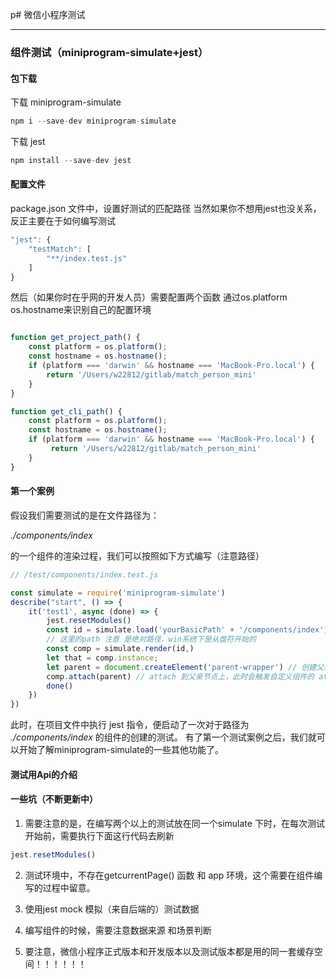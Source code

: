 p# 微信小程序测试
****
### 组件测试（miniprogram-simulate+jest）

#### 包下载

下载 miniprogram-simulate
```javascript
npm i --save-dev miniprogram-simulate
```
下载 jest 
```javascript
npm install --save-dev jest
```

#### 配置文件

package.json 文件中，设置好测试的匹配路径
当然如果你不想用jest也没关系，反正主要在于如何编写测试

```javascript
"jest": {
    "testMatch": [
        "**/index.test.js"
    ]
}
```

然后（如果你时在乎网的开发人员）需要配置两个函数
通过os.platform os.hostname来识别自己的配置环境

```javascript

function get_project_path() {
    const platform = os.platform();
    const hostname = os.hostname();
    if (platform === 'darwin' && hostname === 'MacBook-Pro.local') {
        return '/Users/w22812/gitlab/match_person_mini'
    }
}

function get_cli_path() {
    const platform = os.platform();
    const hostname = os.hostname();
    if (platform === 'darwin' && hostname === 'MacBook-Pro.local') {
         return '/Users/w22812/gitlab/match_person_mini'
    }
}

```


#### 第一个案例

假设我们需要测试的是在文件路径为：

*./components/index* 

的一个组件的渲染过程，我们可以按照如下方式编写（注意路径）

```javascript
// /test/components/index.test.js

const simulate = require('miniprogram-simulate')
describe("start", () => {
    it('test1', async (done) => {
        jest.resetModules()
        const id = simulate.load('yourBasicPath' + '/components/index')
        // 这里的path 注意 是绝对路径，win系统下是从盘符开始的
        const comp = simulate.render(id,)
        let that = comp.instance;
        let parent = document.createElement('parent-wrapper') // 创建父亲节点
        comp.attach(parent) // attach 到父亲节点上，此时会触发自定义组件的 attached 钩子
        done()
    })
})
```
此时，在项目文件中执行 jest 指令，便启动了一次对于路径为 *./components/index* 的组件的创建的测试。
有了第一个测试案例之后，我们就可以开始了解miniprogram-simulate的一些其他功能了。

#### 测试用Api的介绍



#### 一些坑（不断更新中）

1. 需要注意的是，在编写两个以上的测试放在同一个simulate 下时，在每次测试开始前，需要执行下面这行代码去刷新

```javascript
jest.resetModules()
```

2. 测试环境中，不存在getcurrentPage() 函数 和 app 环境，这个需要在组件编写的过程中留意。

3. 使用jest mock 模拟（来自后端的）测试数据

4. 编写组件的时候，需要注意数据来源 和场景判断

5. 要注意，微信小程序正式版本和开发版本以及测试版本都是用的同一套缓存空间！！！！！！